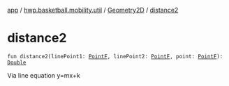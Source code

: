[app](../../index.md) / [hwp.basketball.mobility.util](../index.md) / [Geometry2D](index.md) / [distance2](.)

# distance2

`fun distance2(linePoint1: `[`PointF`](../-point-f/index.md)`, linePoint2: `[`PointF`](../-point-f/index.md)`, point: `[`PointF`](../-point-f/index.md)`): `[`Double`](https://kotlinlang.org/api/latest/jvm/stdlib/kotlin/-double/index.html)

Via line equation
y=mx+k

